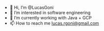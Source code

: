 - 👋 Hi, I’m @LucasGoni
- 👀 I’m interested in software engineering
- 🌱 I’m currently working with Java + GCP
- 📫 How to reach me lucas.rgoni@gmail.com

<!---
LucasGoni/LucasGoni is a ✨ special ✨ repository because its `README.md` (this file) appears on your GitHub profile.
You can click the Preview link to take a look at your changes.
--->
